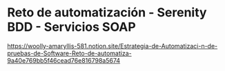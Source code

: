 # Reto de automatización - Serenity BDD - Servicios SOAP 

https://woolly-amaryllis-581.notion.site/Estrategia-de-Automatizaci-n-de-pruebas-de-Software-Reto-de-automatiza-9a40e769bb5f46cead76e816798a5674
